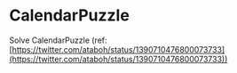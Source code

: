 # CalendarPuzzle

Solve CalendarPuzzle (ref: [https://twitter.com/ataboh/status/1390710476800073733](https://twitter.com/ataboh/status/1390710476800073733))
